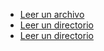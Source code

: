 * [Leer un archivo](https://nodejs.org/api/fs.html#fs_fs_readfile_path_options_callback)
* [Leer un directorio](https://nodejs.org/api/fs.html#fs_fs_readdir_path_options_callback)
* [Leer un directorio](https://nodejs.org/api/fs.html#fs_fs_readdir_path_options_callback)